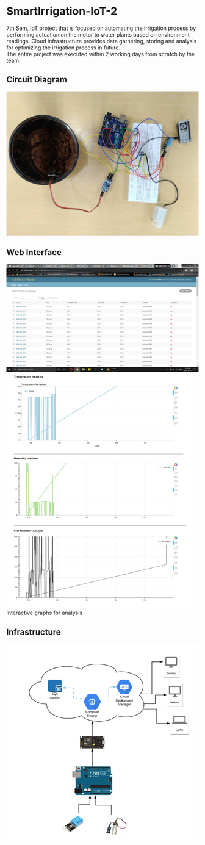 # SmartIrrigation-IoT-2
7th Sem, IoT project that is focused on automating the irrigation process by performing actuation on the motor to water plants based on environment readings.
Cloud infrastructure provides data gathering, storing and analysis for optimizing the irrigation process in future.
<br>
The entire project was executed within 2 working days from scratch by the team. 

## Circuit Diagram
![](https://github.com/kaushil24/SmartIrrigation-IoT-2/blob/master/Circuit's%20Pics/IMG_20191011_114218.jpg)

## Web Interface
![](https://github.com/kaushil24/SmartIrrigation-IoT-2/blob/master/Laptop%20Pics/Screenshot%20(43).png)
![](https://github.com/kaushil24/SmartIrrigation-IoT-2/blob/master/Laptop%20Pics/analysis.png)
Interactive graphs for analysis

## Infrastructure
![](https://github.com/kaushil24/SmartIrrigation-IoT-2/blob/master/infrastructure.png)
